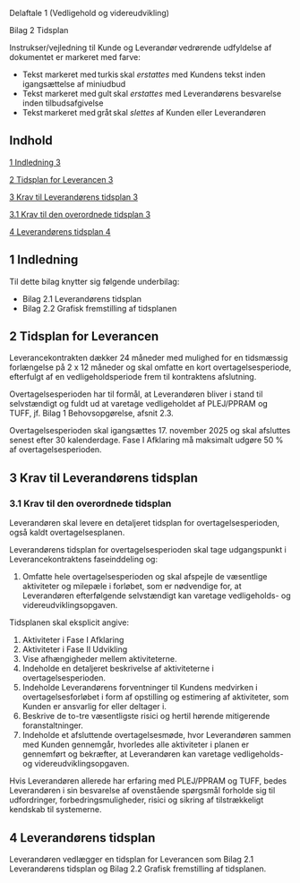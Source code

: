 Delaftale 1 (Vedligehold og videreudvikling)

Bilag 2 Tidsplan

Instrukser/vejledning til Kunde og Leverandør vedrørende udfyldelse af dokumentet er markeret med farve:

- Tekst markeret med turkis skal *erstattes* med Kundens tekst inden igangsættelse af miniudbud
- Tekst markeret med gult skal *erstattes* med Leverandørens besvarelse inden tilbudsafgivelse
- Tekst markeret med gråt skal *slettes* af Kunden eller Leverandøren

## Indhold

[1	Indledning	3](.)

[2	Tidsplan for Leverancen	3](.)

[3	Krav til Leverandørens tidsplan	3](.)

[3.1	Krav til den overordnede tidsplan	3](.)

[4	Leverandørens tidsplan	4](.)

## 1 Indledning

Til dette bilag knytter sig følgende underbilag:

- Bilag 2.1 Leverandørens tidsplan
- Bilag 2.2 Grafisk fremstilling af tidsplanen

## 2 Tidsplan for Leverancen

Leverancekontrakten dækker 24 måneder med mulighed for en tidsmæssig forlængelse på 2 x 12 måneder og skal omfatte en kort overtagelsesperiode, efterfulgt af en vedligeholdsperiode frem til kontraktens afslutning.

Overtagelsesperioden har til formål, at Leverandøren bliver i stand til selvstændigt og fuldt ud at varetage vedligeholdet af PLEJ/PPRAM og TUFF, jf. Bilag 1 Behovsopgørelse, afsnit 2.3.

Overtagelsesperioden skal igangsættes 17. november 2025 og skal afsluttes senest efter 30 kalenderdage. Fase I Afklaring må maksimalt udgøre 50 % af overtagelsesperioden.

## 3 Krav til Leverandørens tidsplan

### 3.1 Krav til den overordnede tidsplan

Leverandøren skal levere en detaljeret tidsplan for overtagelsesperioden, også kaldt overtagelsesplanen.

Leverandørens tidsplan for overtagelsesperioden skal tage udgangspunkt i Leverancekontraktens faseinddeling og:

1. Omfatte hele overtagelsesperioden og skal afspejle de væsentlige aktiviteter og milepæle i forløbet, som er nødvendige for, at Leverandøren efterfølgende selvstændigt kan varetage vedligeholds- og videreudviklingsopgaven.

Tidsplanen skal eksplicit angive:

1. Aktiviteter i Fase I Afklaring
2. Aktiviteter i Fase II Udvikling
1. Vise afhængigheder mellem aktiviteterne.
2. Indeholde en detaljeret beskrivelse af aktiviteterne i overtagelsesperioden.
3. Indeholde Leverandørens forventninger til Kundens medvirken i overtagelsesforløbet i form af opstilling og estimering af aktiviteter, som Kunden er ansvarlig for eller deltager i.
4. Beskrive de to-tre væsentligste risici og hertil hørende mitigerende foranstaltninger.
5. Indeholde et afsluttende overtagelsesmøde, hvor Leverandøren sammen med Kunden gennemgår, hvorledes alle aktiviteter i planen er gennemført og bekræfter, at Leverandøren kan varetage vedligeholds- og videreudviklingsopgaven.

Hvis Leverandøren allerede har erfaring med PLEJ/PPRAM og TUFF, bedes Leverandøren i sin besvarelse af ovenstående spørgsmål forholde sig til udfordringer, forbedringsmuligheder, risici og sikring af tilstrækkeligt kendskab til systemerne.

## 4 Leverandørens tidsplan

Leverandøren vedlægger en tidsplan for Leverancen som Bilag 2.1 Leverandørens tidsplan og Bilag 2.2 Grafisk fremstilling af tidsplanen.